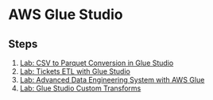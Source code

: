 # AWS Glue Studio

## Steps

1. [Lab: CSV to Parquet Conversion in Glue Studio](./lab-csv-to-parquet-conversion.md)
1. [Lab: Tickets ETL with Glue Studio](./lab-glue-studio-tickets/)
1. [Lab: Advanced Data Engineering System with AWS Glue](./lab-glue-advanced/)
1. [Lab: Glue Studio Custom Transforms](./lab-glue-studio-custom-transforms/)